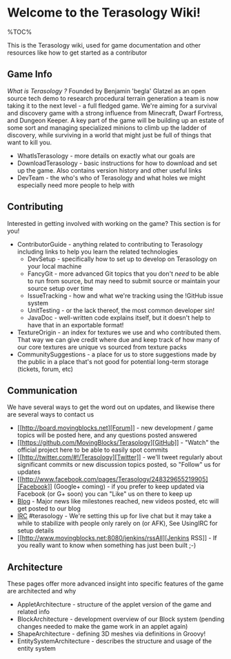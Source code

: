Welcome to the Terasology Wiki!
===============================

%TOC%

This is the Terasology wiki, used for game documentation and other resources like how to get started as a contributor

Game Info
---------

_What is Terasology ?_ Founded by Benjamin 'begla' Glatzel as an open source tech demo to research procedural terrain generation a team is now taking it to the next level - a full fledged game. We're aiming for a survival and discovery game with a strong influence from Minecraft, Dwarf Fortress, and Dungeon Keeper. A key part of the game will be building up an estate of some sort and managing specialized minions to climb up the ladder of discovery, while surviving in a world that might just be full of things that want to kill you.

   * WhatIsTerasology - more details on exactly what our goals are
   * DownloadTerasology - basic instructions for how to download and set up the game. Also contains version history and other useful links
   * DevTeam - the who's who of Terasology and what holes we might especially need more people to help with

Contributing
------------

Interested in getting involved with working on the game? This section is for you!

   * ContributorGuide - anything related to contributing to Terasology including links to help you learn the related technologies 
      * DevSetup - specifically how to set up to develop on Terasology on your local machine
      * FancyGit - more advanced Git topics that you don't _need_ to be able to run from source, but may need to submit source or maintain your source setup over time
      * IssueTracking - how and what we're tracking using the !GitHub issue system
      * UnitTesting - or the lack thereof, the most common developer sin!
      * JavaDoc - well-written code explains itself, but it doesn't help to have that in an exportable format!
   * TextureOrigin - an index for textures we use and who contributed them. That way we can give credit where due and keep track of how many of our core textures are unique vs sourced from texture packs
   * CommunitySuggestions - a place for us to store suggestions made by the public in a place that's not good for potential long-term storage (tickets, forum, etc)

Communication
-------------

We have several ways to get the word out on updates, and likewise there are several ways to contact us

   * [[http://board.movingblocks.net][Forum]] - new development / game topics will be posted here, and any questions posted answered
   * [[https://github.com/MovingBlocks/Terasology][GitHub]] - "Watch" the official project here to be able to easily spot commits
   * [[http://twitter.com/#!/Terasology][Twitter]] - we'll tweet regularly about significant commits or new discussion topics posted, so "Follow" us for updates
   * [[http://www.facebook.com/pages/Terasology/248329655219905][Facebook]] (Google+ coming) - if you prefer to keep updated via Facebook (or G+ soon) you can "Like" us on there to keep up
   * [Blog](http://blog.movingblocks.net/blog/) - Major news like milestones reached, new videos posted, etc will get posted to our blog
   * [IRC](http://webchat.freenode.net/) #terasology - We're setting this up for live chat but it may take a while to stabilize with people only rarely on (or AFK), See UsingIRC for setup details
   * [[http://www.movingblocks.net:8080/jenkins/rssAll][Jenkins RSS]] - If you really want to know when something has just been built ;-)

Architecture
------------

These pages offer more advanced insight into specific features of the game are architected and why

   * AppletArchitecture - structure of the applet version of the game and related info
   * BlockArchitecture - development overview of our Block system (pending changes needed to make the game work in an applet again)
   * ShapeArchitecture - defining 3D meshes via definitions in Groovy!
   * EntitySystemArchitecture - describes the structure and usage of the entity system